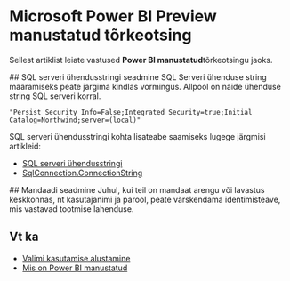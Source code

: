 <properties
   pageTitle="Microsoft Power BI Preview manustatud tõrkeotsing"
   description="Microsoft Power BI Preview manustatud tõrkeotsing"
   services="power-bi-embedded"
   documentationCenter=""
   authors="guyinacube"
   manager="erikre"
   editor=""
   tags=""/>
<tags
   ms.service="power-bi-embedded"
   ms.devlang="NA"
   ms.topic="article"
   ms.tgt_pltfrm="NA"
   ms.workload="powerbi"
   ms.date="10/04/2016"
   ms.author="asaxton"/>

# <a name="microsoft-power-bi-embedded-preview-troubleshooting"></a>Microsoft Power BI Preview manustatud tõrkeotsing
Sellest artiklist leiate vastused **Power BI manustatud**tõrkeotsingu jaoks.

<a name="connection-string"/>
## <a name="setting-sql-server-connection-strings"></a>SQL serveri ühendusstringi seadmine
SQL Serveri ühenduse string määramiseks peate järgima kindlas vormingus. Allpool on näide ühenduse string SQL serveri korral.

```
"Persist Security Info=False;Integrated Security=true;Initial Catalog=Northwind;server=(local)"
```

SQL serveri ühendusstringi kohta lisateabe saamiseks lugege järgmisi artikleid:

-   [SQL serveri ühendusstringi](https://msdn.microsoft.com/library/jj653752.aspx)
-   [SqlConnection.ConnectionString](https://msdn.microsoft.com/library/system.data.sqlclient.sqlconnection.connectionstring.aspx)

<a name="credentials"/>
## <a name="setting-credentials"></a>Mandaadi seadmine
Juhul, kui teil on mandaat arengu või lavastus keskkonnas, nt kasutajanimi ja parool, peate värskendama identimisteave, mis vastavad tootmise lahenduse.

## <a name="see-also"></a>Vt ka
- [Valimi kasutamise alustamine](power-bi-embedded-get-started-sample.md)
- [Mis on Power BI manustatud](power-bi-embedded-what-is-power-bi-embedded.md)
